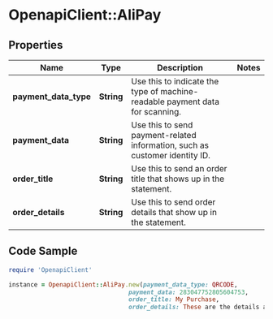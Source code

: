 # OpenapiClient::AliPay

## Properties

Name | Type | Description | Notes
------------ | ------------- | ------------- | -------------
**payment_data_type** | **String** | Use this to indicate the type of machine-readable payment data for scanning. | 
**payment_data** | **String** | Use this to send payment-related information, such as customer identity ID. | 
**order_title** | **String** | Use this to send an order title that shows up in the statement. | 
**order_details** | **String** | Use this to send order details that show up in the statement. | 

## Code Sample

```ruby
require 'OpenapiClient'

instance = OpenapiClient::AliPay.new(payment_data_type: QRCODE,
                                 payment_data: 283047752805604753,
                                 order_title: My Purchase,
                                 order_details: These are the details about my purchase.)
```



